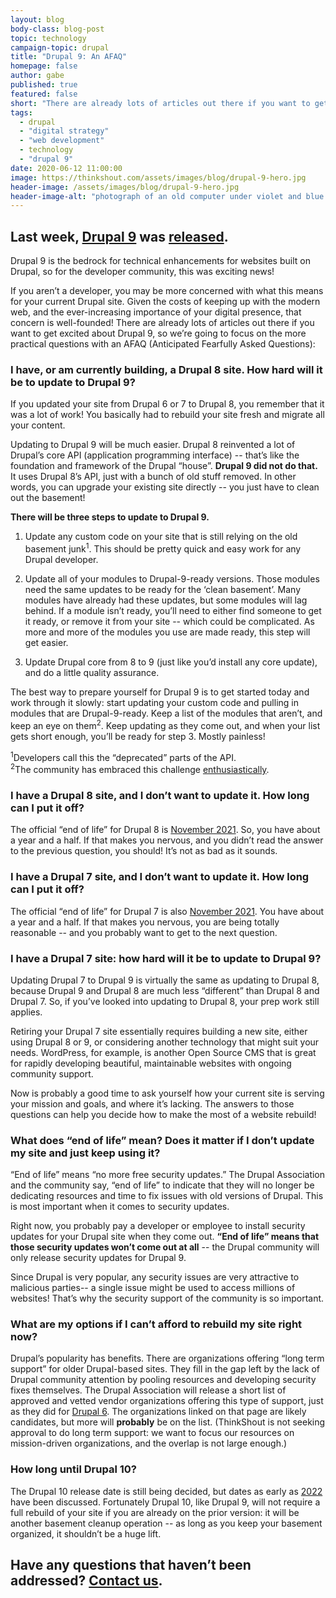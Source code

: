```yaml
---
layout: blog
body-class: blog-post
topic: technology
campaign-topic: drupal
title: "Drupal 9: An AFAQ"
homepage: false
author: gabe
published: true
featured: false
short: "There are already lots of articles out there if you want to get excited about Drupal 9, so we’re going to focus on the more practical questions with an AFAQ (Anticipated Fearfully Asked Questions)."
tags:
  - drupal
  - "digital strategy"
  - "web development"
  - technology
  - "drupal 9"
date: 2020-06-12 11:00:00
image: https://thinkshout.com/assets/images/blog/drupal-9-hero.jpg
header-image: /assets/images/blog/drupal-9-hero.jpg
header-image-alt: "photograph of an old computer under violet and blue lighting."
---
```

## Last week, [Drupal 9](https://www.drupal.org/9) was [released](https://dri.es/drupal-9-0-0-released). 

Drupal 9 is the bedrock for technical enhancements for websites built on Drupal, so for the developer community, this was exciting news!

If you aren’t a developer, you may be more concerned with what this means for your current Drupal site. Given the costs of keeping up with the modern web, and the ever-increasing importance of your digital presence, that concern is well-founded! There are already lots of articles out there if you want to get excited about Drupal 9, so we’re going to focus on the more practical questions with an AFAQ (Anticipated Fearfully Asked Questions):
 
### I have, or am currently building, a Drupal 8 site. How hard will it be to update to Drupal 9?

If you updated your site from Drupal 6 or 7 to Drupal 8, you remember that it was a lot of work! You basically had to rebuild your site fresh and migrate all your content.

Updating to Drupal 9 will be much easier. Drupal 8 reinvented a lot of Drupal’s core API (application programming interface) -- that’s like the foundation and framework of the Drupal “house”. **Drupal 9 did not do that.** It uses Drupal 8’s API, just with a bunch of old stuff removed. In other words, you can upgrade your existing site directly -- you just have to clean out the basement! 

**There will be three steps to update to Drupal 9.**

1.  Update any custom code on your site that is still relying on the old basement junk<sup>1</sup>. This should be pretty quick and easy work for any Drupal developer. 

2.  Update all of your modules to Drupal-9-ready versions. Those modules need the same updates to be ready for the ‘clean basement’. Many modules have already had these updates, but some modules will lag behind. If a module isn’t ready, you’ll need to either find someone to get it ready, or remove it from your site -- which could be complicated. As more and more of the modules you use are made ready, this step will get easier. 

3.  Update Drupal core from 8 to 9 (just like you’d install any core update), and do a little quality assurance.

The best way to prepare yourself for Drupal 9 is to get started today and work through it slowly: start updating your custom code and pulling in modules that are Drupal-9-ready. Keep a list of the modules that aren’t, and keep an eye on them<sup>2</sup>. Keep updating as they come out, and when your list gets short enough, you’ll be ready for step 3. Mostly painless!

<sup>1</sup>Developers call this the “deprecated” parts of the API.<br>
<sup>2</sup>The community has embraced this challenge [enthusiastically](https://dev.acquia.com/drupal9/deprecation_status).

### I have a Drupal 8 site, and I don’t want to update it. How long can I put it off?

The official “end of life” for Drupal 8 is [November 2021](https://www.drupal.org/docs/9/drupal-9-release-date-and-what-it-means/what-happens-to-drupal-8-after-drupal-9-is-released). So, you have about a year and a half. If that makes you nervous, and you didn’t read the answer to the previous question, you should! It’s not as bad as it sounds.

### I have a Drupal 7 site, and I don’t want to update it. How long can I put it off?

The official “end of life” for Drupal 7 is also [November 2021](https://www.drupal.org/docs/9/drupal-9-release-date-and-what-it-means/what-happens-to-drupal-8-after-drupal-9-is-released). You have about a year and a half. If that makes you nervous, you are being totally reasonable -- and you probably want to get to the next question.

### I have a Drupal 7 site: how hard will it be to update to Drupal 9?

Updating Drupal 7 to Drupal 9 is virtually the same as updating to Drupal 8, because Drupal 9 and Drupal 8 are much less “different” than Drupal 8 and Drupal 7. So, if you’ve looked into updating to Drupal 8, your prep work still applies.

Retiring your Drupal 7 site essentially requires building a new site, either using Drupal 8 or 9, or considering another technology that might suit your needs. WordPress, for example, is another Open Source CMS that is great for rapidly developing beautiful, maintainable websites with ongoing community support.

Now is probably a good time to ask yourself how your current site is serving your mission and goals, and where it’s lacking. The answers to those questions can help you decide how to make the most of a website rebuild!

### What does “end of life” mean? Does it matter if I don’t update my site and just keep using it?

“End of life” means “no more free security updates.” The Drupal Association and the community say, “end of life” to indicate that they will no longer be dedicating resources and time to fix issues with old versions of Drupal. This is most important when it comes to security updates. 

Right now, you probably pay a developer or employee to install security updates for your Drupal site when they come out. **“End of life” means that those security updates won’t come out at all** -- the Drupal community will only release security updates for Drupal 9.

Since Drupal is very popular, any security issues are very attractive to malicious parties-- a single issue might be used to access millions of websites! That’s why the security support of the community is so important.

### What are my options if I can’t afford to rebuild my site right now?

Drupal’s popularity has benefits. There are organizations offering “long term support” for older Drupal-based sites. They fill in the gap left by the lack of Drupal community attention by pooling resources and developing security fixes themselves. The Drupal Association will release a short list of approved and vetted vendor organizations offering this type of support, just as they did for [Drupal 6](https://www.drupal.org/project/d6lts). The organizations linked on that page are likely candidates, but more will **probably** be on the list. (ThinkShout is not seeking approval to do long term support: we want to focus our resources on mission-driven organizations, and the overlap is not large enough.)

### How long until Drupal 10?

The Drupal 10 release date is still being decided, but dates as early as [2022](https://www.drupal.org/project/drupal/issues/3118143) have been discussed. Fortunately Drupal 10, like Drupal 9, will not require a full rebuild of your site if you are already on the prior version: it will be another basement cleanup operation -- as long as you keep your basement organized, it shouldn’t be a huge lift.

## Have any questions that haven’t been addressed? [Contact us](mailto:hello@thinkshout.com).
